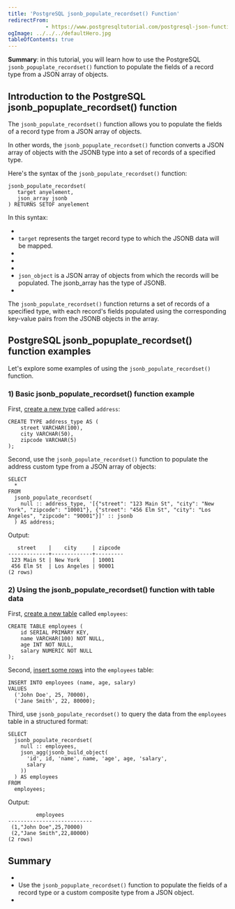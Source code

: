 ```yaml
---
title: 'PostgreSQL jsonb_populate_recordset() Function'
redirectFrom: 
            - https://www.postgresqltutorial.com/postgresql-json-functions/postgresql-jsonb_populate_recordset/
ogImage: ../../../defaultHero.jpg
tableOfContents: true
---
```



**Summary**: in this tutorial, you will learn how to use the PostgreSQL `jsonb_popuplate_recordset()` function to populate the fields of a record type from a JSON array of objects.





## Introduction to the PostgreSQL jsonb_popuplate_recordset() function





The `jsonb_populate_recordset()` function allows you to populate the fields of a record type from a JSON array of objects.





In other words, the `jsonb_popuplate_recordset()` function converts a JSON array of objects with the JSONB type into a set of records of a specified type.





Here's the syntax of the `jsonb_populate_recordset()` function:





```
jsonb_populate_recordset(
   target anyelement,
   json_array jsonb
) RETURNS SETOF anyelement
```





In this syntax:





- 
- `target` represents the target record type to which the JSONB data will be mapped.
- 
-
- 
- `json_object` is a JSON array of objects from which the records will be populated. The jsonb_array has the type of JSONB.
- 





The `jsonb_populate_recordset()` function returns a set of records of a specified type, with each record's fields populated using the corresponding key-value pairs from the JSONB objects in the array.





## PostgreSQL jsonb_popuplate_recordset() function examples





Let's explore some examples of using the `jsonb_populate_recordset()` function.





### 1) Basic jsonb_populate_recordset() function example





First, [create a new type](/docs/postgresql/postgresql-user-defined-data-types) called `address`:





```
CREATE TYPE address_type AS (
    street VARCHAR(100),
    city VARCHAR(50),
    zipcode VARCHAR(5)
);
```





Second, use the `jsonb_populate_recordset()` function to populate the address custom type from a JSON array of objects:





```
SELECT
  *
FROM
  jsonb_populate_recordset(
    null :: address_type, '[{"street": "123 Main St", "city": "New York", "zipcode": "10001"}, {"street": "456 Elm St", "city": "Los Angeles", "zipcode": "90001"}]' :: jsonb
  ) AS address;
```





Output:





```
   street    |    city     | zipcode
-------------+-------------+---------
 123 Main St | New York    | 10001
 456 Elm St  | Los Angeles | 90001
(2 rows)
```





### 2) Using the jsonb_populate_recordset() function with table data





First, [create a new table](/docs/postgresql/postgresql-create-table) called `employees`:





```
CREATE TABLE employees (
    id SERIAL PRIMARY KEY,
    name VARCHAR(100) NOT NULL,
    age INT NOT NULL,
    salary NUMERIC NOT NULL
);
```





Second, [insert some rows](/docs/postgresql/postgresql-insert-multiple-rows) into the `employees` table:





```
INSERT INTO employees (name, age, salary)
VALUES
  ('John Doe', 25, 70000),
  ('Jane Smith', 22, 80000);
```





Third, use `jsonb_populate_recordset()` to query the data from the `employees` table in a structured format:





```
SELECT
  jsonb_populate_recordset(
    null :: employees,
    json_agg(jsonb_build_object(
      'id', id, 'name', name, 'age', age, 'salary',
      salary
    ))
  ) AS employees
FROM
  employees;
```





Output:





```
         employees
---------------------------
 (1,"John Doe",25,70000)
 (2,"Jane Smith",22,80000)
(2 rows)
```





## Summary





- 
- Use the `jsonb_popuplate_recordset()` function to populate the fields of a record type or a custom composite type from a JSON object.
- 


